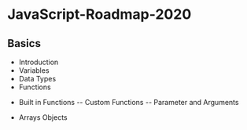 # JavaScript-Roadmap-2020

## Basics

 - Introduction
 - Variables
 - Data Types
 - Functions
 * Built in Functions
 -- Custom Functions
 -- Parameter and Arguments
 - Arrays Objects

<!--stackedit_data:
eyJoaXN0b3J5IjpbLTEyMDI4Njc5NzcsLTE3MTU5MDg5NDcsLT
EwOTgwMTcyOF19
-->